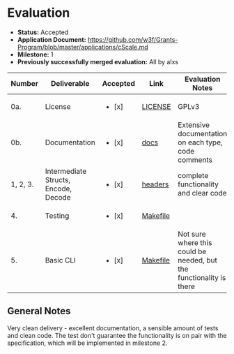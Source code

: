 # Evaluation

- **Status:** Accepted
- **Application Document:** https://github.com/w3f/Grants-Program/blob/master/applications/cScale.md
- **Milestone:** 1
- **Previously successfully merged evaluation:** All by alxs

| Number   | Deliverable                          | Accepted               | Link                                                                        | Evaluation Notes                                                    |
| -------- | ------------------------------------ | ---------------------- | --------------------------------------------------------------------------- | ------------------------------------------------------------------- |
| 0a.      | License                              | <ul><li>[x] </li></ul> | [LICENSE](https://github.com/MatthewDarnell/cScale/blob/main/LICENSE)       | GPLv3                                                               |
| 0b.      | Documentation                        | <ul><li>[x] </li></ul> | [docs](https://github.com/MatthewDarnell/cScale/tree/main/doc)              | Extensive documentation on each type, code comments                 |
| 1, 2, 3. | Intermediate Structs, Encode, Decode | <ul><li>[x] </li></ul> | [headers](https://github.com/MatthewDarnell/cScale/blob/main/src/scale.h)   | complete functionality and clear code                               |
| 4.       | Testing                              | <ul><li>[x] </li></ul> | [Makefile](https://github.com/MatthewDarnell/cScale/blob/main/Makefile#L16) |                                                                     |
| 5.       | Basic CLI                            | <ul><li>[x] </li></ul> | [Makefile](https://github.com/MatthewDarnell/cScale/blob/main/Makefile#L19) | Not sure where this could be needed, but the functionality is there |

## General Notes

Very clean delivery - excellent documentation, a sensible amount of tests and clean code. The test don't guarantee the functionality is on pair with the specification, which will be implemented in milestone 2.
